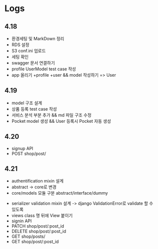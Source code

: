 # Logs

## 4.18

+ 환경세팅 및 MarkDown 정리
+ RDS 설정
+ S3 conf.ini 업로드
+ 세팅 확인
+ swagger 문서 연결하기
+ profile UserModel test case 작성
+ app 올리기 +profile +user && model 작성하기 => User

## 4.19

+ model 구조 설계
+ 상품 등록 test case 작성
+ 서비스 분석 부분 추가 && md 파일 구조 수정
+ Pocket model 생성 && User 등록시 Pocket 자동 생성

## 4.20
+ signup API
+ POST shop/post/

## 4.21
+ authentification mixin 설계
+ abstract -> core로 변경
+ core/models 모듈 구분 abstract/interface/dummy
- serializer validation mixin 설계 -> django ValidationError로 validate 할 수 있도록
- views class 명 뒤에 View 붙이기
- signin API
- PATCH shop/post/:post_id
- DELETE shop/post/:post_id
- GET shop/posts/
- GET shop/post/:post_id
